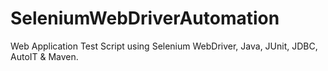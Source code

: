 # SeleniumWebDriverAutomation
Web Application Test Script using Selenium WebDriver, Java, JUnit, JDBC, AutoIT &amp; Maven. 
